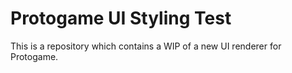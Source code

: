 Protogame UI Styling Test
================================

This is a repository which contains a WIP of a new UI renderer for Protogame.